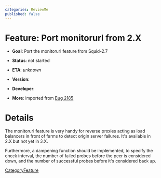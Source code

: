 ```yaml
---
categories: ReviewMe
published: false
---
```

# Feature: Port monitorurl from 2.X

  - **Goal**: Port the monitorurl feature from Squid-2.7

  - **Status**: not started

<!-- end list -->

  - **ETA**: *unknown*

  - **Version**:

  - **Developer**:

  - **More**: Imported from
    [Bug 2185](https://bugs.squid-cache.org/show_bug.cgi?id=2185)

# Details

The monitorurl feature is very handy for reverse proxies acting as load
balancers in front of farms to detect origin server failures. It's
available in 2.X but not yet in 3.X.

Furthermore, a dampening function should be implemented, to specify the
check interval, the number of failed probes before the peer is
considered down, and the number of successful probes before it's
considered back up.

[CategoryFeature](/CategoryFeature)
